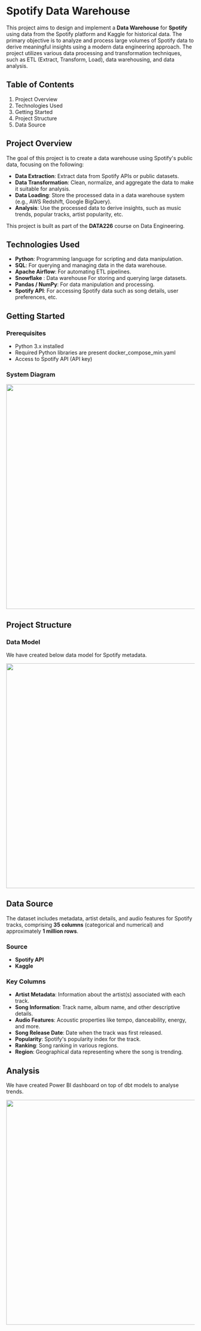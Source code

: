 # Spotify Data Warehouse

This project aims to design and implement a **Data Warehouse** for **Spotify** using data from the Spotify platform and Kaggle for historical data. The primary objective is to analyze and process large volumes of Spotify data to derive meaningful insights using a modern data engineering approach. The project utilizes various data processing and transformation techniques, such as ETL (Extract, Transform, Load), data warehousing, and data analysis.

## Table of Contents
1. Project Overview
2. Technologies Used
3. Getting Started
4. Project Structure
5. Data Source


## Project Overview

The goal of this project is to create a data warehouse using Spotify's public data, focusing on the following:

- **Data Extraction**: Extract data from Spotify APIs or public datasets.
- **Data Transformation**: Clean, normalize, and aggregate the data to make it suitable for analysis.
- **Data Loading**: Store the processed data in a data warehouse system (e.g., AWS Redshift, Google BigQuery).
- **Analysis**: Use the processed data to derive insights, such as music trends, popular tracks, artist popularity, etc.

This project is built as part of the **DATA226** course on Data Engineering.

## Technologies Used

- **Python**: Programming language for scripting and data manipulation.
- **SQL**: For querying and managing data in the data warehouse.
- **Apache Airflow**: For automating ETL pipelines.
- **Snowflake** : Data warehouse For storing and querying large datasets.
- **Pandas / NumPy**: For data manipulation and processing.
- **Spotify API**: For accessing Spotify data such as song details, user preferences, etc.

## Getting Started

### Prerequisites

- Python 3.x installed
- Required Python libraries are present docker_compose_min.yaml
- Access to Spotify API (API key)

### System Diagram
<img src="https://github.com/user-attachments/assets/5bf98172-d9ee-4548-83c0-b89f72ad0296" width="600"/>


## Project Structure


### Data Model

We have created below data model for Spotify metadata.

<img src="https://github.com/user-attachments/assets/ed0052f7-daec-403b-929a-9601e4ae03a0" width="600"/>


## Data Source

The dataset includes metadata, artist details, and audio features for Spotify tracks, comprising **35 columns** (categorical and numerical) and approximately **1 million rows**.

### Source
- **Spotify API**
- **Kaggle**  

### Key Columns
- **Artist Metadata**: Information about the artist(s) associated with each track.  
- **Song Information**: Track name, album name, and other descriptive details.  
- **Audio Features**: Acoustic properties like tempo, danceability, energy, and more.  
- **Song Release Date**: Date when the track was first released.  
- **Popularity**: Spotify's popularity index for the track.  
- **Ranking**: Song ranking in various regions.  
- **Region**: Geographical data representing where the song is trending.


## Analysis

We have created Power BI dashboard on top of dbt models to analyse trends.

<img src="https://github.com/user-attachments/assets/2bbad158-c618-4ddb-bbfe-8324ecaa7a64" width="600"/>


